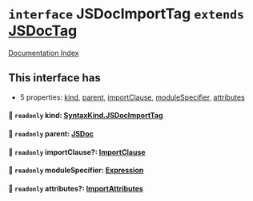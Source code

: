 # `interface` JSDocImportTag `extends` [JSDocTag](../interface.JSDocTag/README.md)

[Documentation Index](../README.md)

## This interface has

- 5 properties:
[kind](#-readonly-kind-syntaxkindjsdocimporttag),
[parent](#-readonly-parent-jsdoc),
[importClause](#-readonly-importclause-importclause),
[moduleSpecifier](#-readonly-modulespecifier-expression),
[attributes](#-readonly-attributes-importattributes)


#### 📄 `readonly` kind: [SyntaxKind.JSDocImportTag](../enum.SyntaxKind/README.md#jsdocimporttag--351)



#### 📄 `readonly` parent: [JSDoc](../interface.JSDoc/README.md)



#### 📄 `readonly` importClause?: [ImportClause](../interface.ImportClause/README.md)



#### 📄 `readonly` moduleSpecifier: [Expression](../interface.Expression/README.md)



#### 📄 `readonly` attributes?: [ImportAttributes](../interface.ImportAttributes/README.md)



